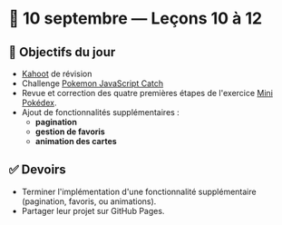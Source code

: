 # 📅 10 septembre — Leçons 10 à 12

## 🚀 Objectifs du jour

* [Kahoot](https://kahoot.it/) de révision
* Challenge [Pokemon JavaScript Catch](https://fallinov.github.io/2024-SFA-JS-pokeJS/)
* Revue et correction des quatre premières étapes de l'exercice [Mini Pokédex](../exercices/exercice-mini-pokedex.md).
* Ajout de fonctionnalités supplémentaires :&#x20;
  * **pagination**
  * **gestion de favoris**
  * **animation des cartes**

## ✅ Devoirs

* Terminer l'implémentation d'une fonctionnalité supplémentaire (pagination, favoris, ou animations).
* Partager leur projet sur GitHub Pages.
